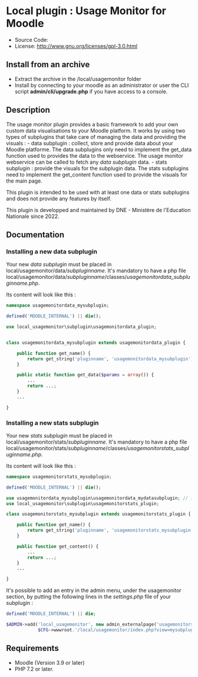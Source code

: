 # Local plugin : Usage Monitor for Moodle

- Source Code: 
- License: http://www.gnu.org/licenses/gpl-3.0.html

## Install from an archive

- Extract the archive in the /local/usagemonitor folder
- Install by connecting to your moodle as an administrator or user the CLI script **admin/cli/upgrade.php** if you have access to a console.

## Description

The usage monitor plugin provides a basic framework to add your own custom data visualisations to your Moodle platform. It works by using two types of subplugins that take care of managing the data and providing the visuals :
    - data subplugin : collect, store and provide data about your Moodle platforme. The data subplugins only need to implement the get_data function used to provides the data to the webservice. The usage monitor webservice can be called to fetch any *data subplugin* data.
    - stats subplugin : provide the visuals for the subplugin data. The stats subplugins need to implement the get_content function used to provide the visuals for the main page.

This plugin is intended to be used with at least one data or stats subplugins and does not provide any features by itself.

This plugin is developped and maintained by DNE - Ministère de l'Education Nationale since 2022.

## Documentation

### Installing a new data subplugin

Your new *data subplugin* must be placed in local/usagemonitor/data/*subpluginname*. It's mandatory to have a php file local/usagemonitor/data/*subpluginname*/classes/*usagemonitordata_subpluginname.php*.

Its content will look like this :

```php
namespace usagemonitordata_mysubplugin;

defined('MOODLE_INTERNAL') || die();

use local_usagemonitor\subplugin\usagemonitordata_plugin;


class usagemonitordata_mysubplugin extends usagemonitordata_plugin {

    public function get_name() {
        return get_string('pluginname', 'usagemonitordata_mysubplugin');
    }

    public static function get_data($params = array()) {
        ...
        return ...;
    }
    ...

}
```
    

### Installing a new stats subplugin

Your new *stats subplugin* must be placed in local/usagemonitor/stats/*subpluginname*. It's mandatory to have a php file local/usagemonitor/stats/*subpluginname*/classes/*usagemonitorstats_subpluginname.php*.

Its content will look like this :

```php
namespace usagemonitorstats_mysubplugin;

defined('MOODLE_INTERNAL') || die();

use usagemonitordata_mysubplugin\usagemonitordata_mydatasubplugin; // if you're using a data subplugin 
use local_usagemonitor\subplugin\usagemonitorstats_plugin;

class usagemonitorstats_mysubplugin extends usagemonitorstats_plugin {

    public function get_name() {
        return get_string('pluginname', 'usagemonitorstats_mysubplugin');
    }

    public function get_content() {
        ...
        return ...;
    }
    ...

}
```

It's possible to add an entry in the admin menu, under the usagemonitor section, by putting the following lines in the *settings.php* file of your subplugin : 


```php
defined('MOODLE_INTERNAL') || die;

$ADMIN->add('local_usagemonitor', new admin_externalpage('usagemonitorstats_mysubplugin', new lang_string('pluginname', 'usagemonitorstats_mysubplugin'),
            $CFG->wwwroot.'/local/usagemonitor/index.php?view=mysubplugin', 'usagemonitorstats/mysubplugin:view'));
```

## Requirements

- Moodle (Version 3.9 or later) 
- PHP 7.2 or later.
